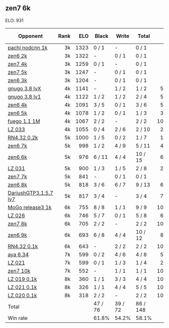 ## zen7 6k ##

ELO: 931

Opponent | Rank | ELO | Black | Write | Total | Win rate
---------|-----:|----:|-------|-------|-------|-------:
[pachi nodcnn 1k](pachi%20nodcnn%201k.md) | 3k | 1323 | 0 / 1 | - | 0 / 1 | 0.0%
[zen6 2k](zen6%202k.md) | 3k | 1322 | - | 0 / 1 | 0 / 1 | 0.0%
[zen7 4k](zen7%204k.md) | 3k | 1259 | 0 / 1 | - | 0 / 1 | 0.0%
[zen7 5k](zen7%205k.md) | 3k | 1247 | - | 0 / 1 | 0 / 1 | 0.0%
[zen6 3k](zen6%203k.md) | 3k | 1204 | - | 0 / 1 | 0 / 1 | 0.0%
[gnugo 3.8 lvX](gnugo%203.8%20lvX.md) | 4k | 1141 | - | 1 / 2 | 1 / 2 | 50.0%
[gnugo 3.8 lv1](gnugo%203.8%20lv1.md) | 4k | 1122 | 1 / 2 | 1 / 2 | 2 / 4 | 50.0%
[zen6 4k](zen6%204k.md) | 4k | 1091 | 3 / 5 | 0 / 1 | 3 / 6 | 50.0%
[zen6 5k](zen6%205k.md) | 4k | 1078 | 1 / 2 | 0 / 1 | 1 / 3 | 33.3%
[fuego 1.1 1M](fuego%201.1%201M.md) | 4k | 1067 | 2 / 2 | - | 2 / 2 | 100.0%
[LZ 033](LZ%20033.md) | 4k | 1055 | 0 / 4 | 2 / 6 | 2 / 10 | 20.0%
[RN4.32 0.2k](RN4.32%200.2k.md) | 5k | 1000 | 1 / 5 | 0 / 2 | 1 / 7 | 14.3%
[zen6 7k](zen6%207k.md) | 5k | 998 | 1 / 2 | 4 / 9 | 5 / 11 | 45.5%
[zen6 6k](zen6%206k.md) | 5k | 976 | 6 / 11 | 4 / 4 | 10 / 15 | 66.7%
[LZ 031](LZ%20031.md) | 5k | 900 | 1 / 3 | 1 / 5 | 2 / 8 | 25.0%
[zen7 7k](zen7%207k.md) | 5k | 841 | - | 0 / 1 | 0 / 1 | 0.0%
[zen6 8k](zen6%208k.md) | 5k | 818 | 3 / 6 | 6 / 7 | 9 / 13 | 69.2%
[DariushGTP3.1.5.7 lv7](DariushGTP3.1.5.7%20lv7.md) | 5k | 817 | 3 / 4 | - | 3 / 4 | 75.0%
[MoGo release3 1k](MoGo%20release3%201k.md) | 6k | 755 | 8 / 8 | 1 / 1 | 9 / 9 | 100.0%
[LZ 026](LZ%20026.md) | 6k | 746 | 5 / 7 | 0 / 1 | 5 / 8 | 62.5%
[zen7 8k](zen7%208k.md) | 6k | 705 | 2 / 2 | - | 2 / 2 | 100.0%
[zen6 9k](zen6%209k.md) | 6k | 693 | 6 / 8 | 4 / 4 | 10 / 12 | 83.3%
[RN4.32 0.1k](RN4.32%200.1k.md) | 6k | 643 | - | 2 / 2 | 2 / 2 | 100.0%
[aya 6.34](aya%206.34.md) | 7k | 599 | 0 / 2 | 4 / 6 | 4 / 8 | 50.0%
[LZ 021](LZ%20021.md) | 7k | 599 | 0 / 1 | 1 / 3 | 1 / 4 | 25.0%
[zen7 10k](zen7%2010k.md) | 7k | 552 | - | 1 / 1 | 1 / 1 | 100.0%
[LZ 019 0.1k](LZ%20019%200.1k.md) | 8k | 360 | 1 / 1 | 3 / 3 | 4 / 4 | 100.0%
[LZ 021 0.1k](LZ%20021%200.1k.md) | 8k | 326 | 1 / 1 | 4 / 4 | 5 / 5 | 100.0%
[LZ 020 0.1k](LZ%20020%200.1k.md) | 8k | 318 | 2 / 2 | - | 2 / 2 | 100.0%
Total | | | 47 / 76 | 39 / 72 | 86 / 148 | 
Win rate| | | 61.8% | 54.2% | 58.1% | 
